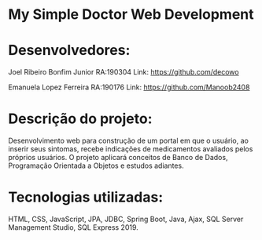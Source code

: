 # My Simple Doctor Web Development

# Desenvolvedores:
Joel Ribeiro Bonfim Junior RA:190304 Link: https://github.com/decowo

Emanuela Lopez Ferreira RA:190176 Link: https://github.com/Manoob2408

# Descrição do projeto:
Desenvolvimento web para construção de um portal em que o usuário, ao inserir seus sintomas, recebe indicações de medicamentos avaliados pelos próprios usuários. O projeto aplicará conceitos de Banco de Dados, Programação Orientada a Objetos e estudos adiantes.

# Tecnologias utilizadas:
HTML, CSS, JavaScript, JPA, JDBC, Spring Boot, Java, Ajax, SQL Server Management Studio, SQL Express 2019.

